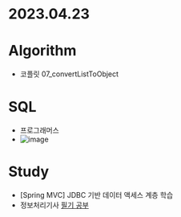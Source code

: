 # 2023.04.23

# Algorithm
* 코플릿 07_convertListToObject

# SQL
* 프로그래머스 
* ![image](https://user-images.githubusercontent.com/125207996/233824226-da8e4f7c-529e-436b-a1fb-ecae7f11b6d2.png)

# Study
* [Spring MVC] JDBC 기반 데이터 액세스 계층 학습
* 정보처리기사 [필기 공부](https://dyfhfhd56.tistory.com/36)
